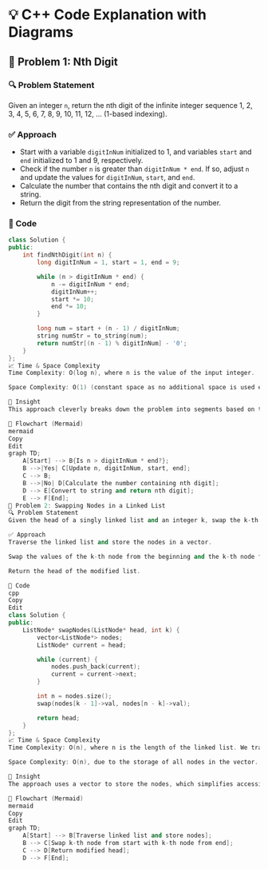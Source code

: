 # 💡 C++ Code Explanation with Diagrams

## 🚀 Problem 1: Nth Digit
### 🔍 Problem Statement
Given an integer `n`, return the nth digit of the infinite integer sequence 1, 2, 3, 4, 5, 6, 7, 8, 9, 10, 11, 12, ... (1-based indexing).

### ✅ Approach
- Start with a variable `digitInNum` initialized to 1, and variables `start` and `end` initialized to 1 and 9, respectively.
- Check if the number `n` is greater than `digitInNum * end`. If so, adjust `n` and update the values for `digitInNum`, `start`, and `end`.
- Calculate the number that contains the nth digit and convert it to a string.
- Return the digit from the string representation of the number.

### 🧾 Code
```cpp
class Solution {
public:
    int findNthDigit(int n) {
        long digitInNum = 1, start = 1, end = 9;

        while (n > digitInNum * end) {
            n -= digitInNum * end;
            digitInNum++;
            start *= 10;
            end *= 10;
        }

        long num = start + (n - 1) / digitInNum;
        string numStr = to_string(num);
        return numStr[(n - 1) % digitInNum] - '0';
    }
};
📈 Time & Space Complexity
Time Complexity: O(log n), where n is the value of the input integer.

Space Complexity: O(1) (constant space as no additional space is used except for variables).

🧠 Insight
This approach cleverly breaks down the problem into segments based on the number of digits in each group (1-digit numbers, 2-digit numbers, etc.). The nth digit is then determined by identifying which number contains it.

🔁 Flowchart (Mermaid)
mermaid
Copy
Edit
graph TD;
    A[Start] --> B{Is n > digitInNum * end?};
    B -->|Yes| C[Update n, digitInNum, start, end];
    C --> B;
    B -->|No| D[Calculate the number containing nth digit];
    D --> E[Convert to string and return nth digit];
    E --> F[End];
🚀 Problem 2: Swapping Nodes in a Linked List
🔍 Problem Statement
Given the head of a singly linked list and an integer k, swap the k-th node from the beginning with the k-th node from the end.

✅ Approach
Traverse the linked list and store the nodes in a vector.

Swap the values of the k-th node from the beginning and the k-th node from the end.

Return the head of the modified list.

🧾 Code
cpp
Copy
Edit
class Solution {
public:
    ListNode* swapNodes(ListNode* head, int k) {
        vector<ListNode*> nodes;
        ListNode* current = head;

        while (current) {
            nodes.push_back(current);
            current = current->next;
        }

        int n = nodes.size();
        swap(nodes[k - 1]->val, nodes[n - k]->val);

        return head;
    }
};
📈 Time & Space Complexity
Time Complexity: O(n), where n is the length of the linked list. We traverse the entire list to store nodes.

Space Complexity: O(n), due to the storage of all nodes in the vector.

🧠 Insight
The approach uses a vector to store the nodes, which simplifies accessing the k-th nodes. However, this can be space-inefficient for large linked lists. An optimized approach would avoid extra space.

🔁 Flowchart (Mermaid)
mermaid
Copy
Edit
graph TD;
    A[Start] --> B[Traverse linked list and store nodes];
    B --> C[Swap k-th node from start with k-th node from end];
    C --> D[Return modified head];
    D --> F[End];
